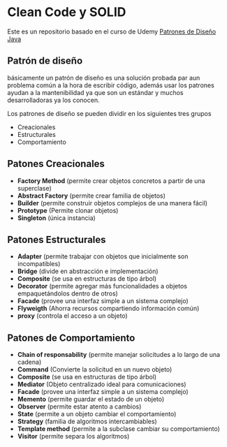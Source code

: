 # Clean Code y SOLID

Este es un repositorio basado en el curso de Udemy [Patrones de Diseño Java](https://www.udemy.com/course/patrones-de-diseno-java/) 

## Patrón de diseño 
básicamente un patrón de diseño es una solución probada par aun problema común a la hora de escribir código, además usar los patrones ayudan a la mantenibilidad ya que son un estándar y muchos desarrolladoras ya los conocen.

Los patrones de diseño se pueden dividir en los siguientes tres grupos
- Creacionales
- Estructurales
- Comportamiento

## Patones Creacionales

- **Factory Method** (permite crear objetos concretos a partir de una superclase)
- **Abstract Factory** (permite crear familia de objetos)
- **Builder** (permite construir objetos complejos de una manera fácil)
- **Prototype** (Permite clonar objetos)
- **Singleton** (única instancia)

## Patones Estructurales

- **Adapter** (permite trabajar con objetos que inicialmente son incompatibles)
- **Bridge** (divide en abstracción e implementación)
- **Composite** (se usa en estructuras de tipo árbol)
- **Decorator** (permite agregar más funcionalidades a objetos empaquetándolos dentro de otros)
- **Facade** (provee una interfaz simple a un sistema complejo)
- **Flyweigth** (Ahorra recursos compartiendo información común)
- **proxy** (controla el acceso a un objeto)

## Patones de Comportamiento

- **Chain of responsability** (permite manejar solicitudes a lo largo de una cadena)
- **Command** (Convierte la solicitud en un nuevo objeto)
- **Composite** (se usa en estructuras de tipo árbol)
- **Mediator** (Objeto centralizado ideal para comunicaciones)
- **Facade** (provee una interfaz simple a un sistema complejo)
- **Memento** (permite guardar el estado de un objeto)
- **Observer** (permite estar atento a cambios)
- **State** (permite a un objeto cambiar el comportamiento)
- **Strategy** (familia de algoritmos intercambiables)
- **Template method** (permite a la subclase cambiar su comportamiento)
- **Visitor** (permite separa los algoritmos)

